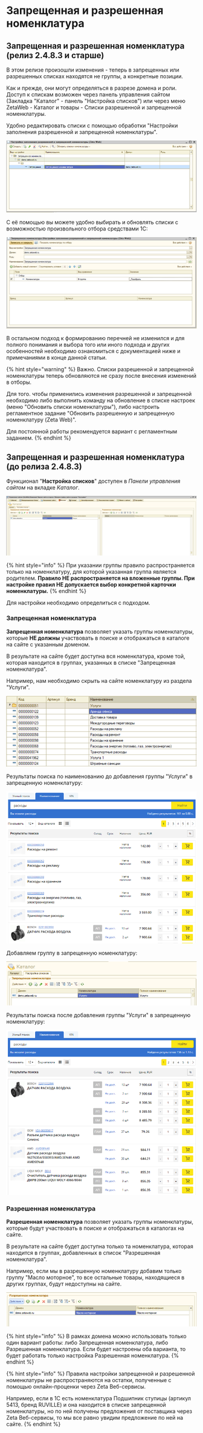 # Запрещенная и разрешенная номенклатура

## Запрещенная и разрешенная номенклатура \(релиз 2.4.8.3 и старше\)

В этом релизе произошли изменения - теперь в запрещенных или разрешенных списках находятся не группы, а конкретные позиции.

Как и прежде, они могут определяться в разрезе домена и роли. Доступ к спискам возможен через панель управления сайтом \(Закладка "Каталог" - панель "Настройка списков"\) или через меню ZetaWeb - Каталог и товары - Списки разрешенной и запрещенной номенклатуры.

Удобно редактировать списки с помощью обработки "Настройки заполнения разрешенной и запрещенной номенклатуры".

![](../../.gitbook/assets/image%20%28326%29.png)

С её помощью вы можете удобно выбирать и обновлять списки с возможностью произвольного отбора средствами 1С:

![](../../.gitbook/assets/image%20%2885%29.png)

В остальном подход к формированию перечней не изменился и для полного понимания и выбора того или иного подхода и других особенностей необходимо ознакомиться с документацией ниже и примечаниями в конце данной статьи.

{% hint style="warning" %}
Важно. Списки разрешенной и запрещенной номенклатуры теперь обновляются не сразу после внесения изменений в отборы.

Для того. чтобы применились изменения разрешенной и запрещенной необходимо либо выполнить команду на обновление в списке настроек \(меню "Обновить списки номенклатуры"\), либо настроить регламентное задание "Обновить разрешенную и запрещенную номенклатуру \(Zeta Web\)".

Для постоянной работы рекомендуется вариант с регламентным заданием.
{% endhint %}

## Запрещенная и разрешенная номенклатура \(до релиза 2.4.8.3\)

Функционал "**Настройка списков**" доступен в _Панели управления сайтом_ на вкладке _Каталог_.

![](../../.gitbook/assets/image%20%28495%29.png)

{% hint style="info" %}
При указании группы правило распространяется только на номенклатуру, для которой указанная группа является родителем. **Правило НЕ распространяется на вложенные группы. При настройке правил НЕ допускается выбор конкретной карточки номенклатуры.**
{% endhint %}

Для настройки необходимо определиться с подходом.

### Запрещенная номенклатура

**Запрещенная номенклатура** позволяет указать группы номенклатуры, которые **НЕ должны** участвовать в поиске и отображаться в каталоге на сайте с указанным доменом.

В результате на сайте будет доступна вся номенклатура, кроме той, которая находится в группах, указанных в списке "Запрещенная номенклатура".

Например, нам необходимо скрыть на сайте номенклатуру из раздела "Услуги".

![](../../.gitbook/assets/image%20%2880%29.png)

Результаты поиска по наименованию до добавления группы "Услуги" в запрещенную номенклатуру:

![](../../.gitbook/assets/image%20%28381%29.png)

Добавляем группу в запрещенную номенклатуру:

![](../../.gitbook/assets/image%20%2859%29.png)

Результаты поиска после добавления группы "Услуги" в запрещенную номенклатуру:

![](../../.gitbook/assets/image%20%28223%29.png)

### Разрешенная номенклатура

**Разрешенная номенклатура** позволяет указать группы номенклатуры, которые будут участвовать в поиске и отображаться в каталогах на сайте.

В результате на сайте будет доступна только та номенклатура, которая находится в группах, добавленных в список "Разрешенная номенклатура".

Например, если мы в разрешенную номенклатуру добавим только группу "Масло моторное", то все остальные товары, находящиеся в других группах, будут недоступны на сайте.

![](../../.gitbook/assets/image%20%28376%29.png)

{% hint style="info" %}
В рамках домена можно использовать только один вариант работы: либо Запрещенная номенклатура, либо Разрешенная номенклатура. Если будет настроены оба варианта, то будет работать только настройка Разрешенная номенклатура.
{% endhint %}

{% hint style="info" %}
Правила настройки запрещенной и разрешенной номенклатуры не распространяются на остатки, полученные с помощью онлайн-проценки через Zeta Веб-сервисы.

Например, если в 1С есть номенклатура Подшипник ступицы \(артикул 5413, бренд RUVILLE\) и она находится в списке запрещенной номенклатуры, но по ней получены предложения от поставщика через Zeta Веб-сервисы, то мы все равно увидим предложение по ней на сайте.
{% endhint %}

